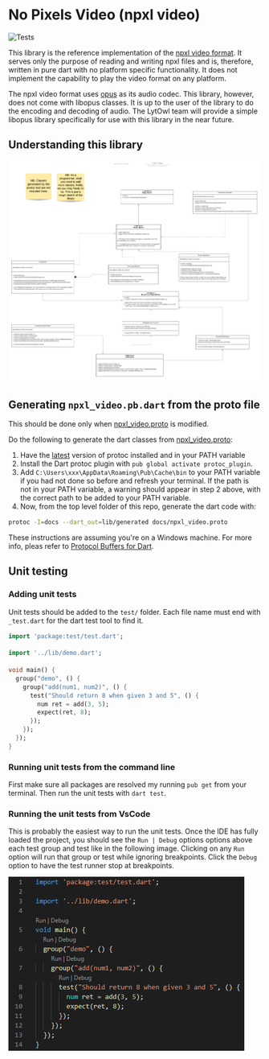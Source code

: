 # No Pixels Video (npxl video)

![Tests](https://github.com/oreal-solutions/npxl-video/workflows/dart/badge.svg)

This library is the reference implementation of the [npxl video format](docs/introduction.md). It serves only the
purpose of reading and writing npxl files and is, therefore, written in pure dart with no platform specific functionality. It does not implement the capability to play the video format on any
platform.

The npxl video format uses [opus](https://opus-codec.org/) as its audio codec. This library, however, does not come with
libopus classes. It is up to the user of the library to do the encoding and decoding of audio. The LytOwl team will
provide a simple libopus library specifically for use with this library in the near future.

## Understanding this library

![Library Architecture](docs/assets/classes.png)

## Generating `npxl_video.pb.dart` from the proto file

This should be done only when [npxl_video.proto](docs/npxl_video.proto) is modified.

Do the following to generate the dart classes from [npxl_video.proto](docs/npxl_video.proto):

1. Have the [latest](https://github.com/google/protobuf/releases/latest) version of protoc installed and in your PATH
   variable
2. Install the Dart protoc plugin with `pub global activate protoc_plugin`.
3. Add `C:\Users\xxx\AppData\Roaming\Pub\Cache\bin` to your PATH variable if you had not done so before and refresh your terminal. If the path is not in your PATH variable, a warning should appear in step 2 above, with the correct path to be added to your PATH variable.
4. Now, from the top level folder of this repo, generate the dart code with:

```bash
protoc -I=docs --dart_out=lib/generated docs/npxl_video.proto
```

These instructions are assuming you're on a Windows machine. For more info, pleas refer to [Protocol Buffers for Dart](https://developers.google.com/protocol-buffers/docs/darttutorial#compiling-your-protocol-buffers).

## Unit testing

### Adding unit tests

Unit tests should be added to the `test/` folder. Each file name must end with `_test.dart` for the dart test tool to find it.

```dart
import 'package:test/test.dart';

import '../lib/demo.dart';

void main() {
  group("demo", () {
    group("add(num1, num2)", () {
      test("Should return 8 when given 3 and 5", () {
        num ret = add(3, 5);
        expect(ret, 8);
      });
    });
  });
}
```

### Running unit tests from the command line

First make sure all packages are resolved my running `pub get` from your terminal. Then run the unit tests with `dart test`.

### Running the unit tests from VsCode

This is probably the easiest way to run the unit tests. Once the IDE has fully loaded the project, you should see the `Run | Debug` options options above each test group and test like in the following image. Clicking on any `Run` option will run that group or test while ignoring breakpoints. Click the `Debug` option to have the test runner stop at breakpoints.

![Running the unit tests from VsCode](docs/assets/unit_testing_1.png)
